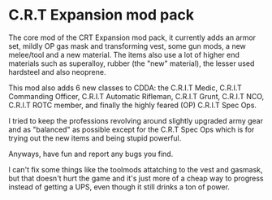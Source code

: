 # C.R.T Expansion mod pack
The core mod of the CRT Expansion mod pack, it currently adds an armor set, mildly OP gas mask and transforming vest, some gun mods, a new melee/tool and a new material. The items also use a lot of higher end materials such as superalloy, rubber (the "new" material), the lesser used hardsteel and also neoprene.

This mod also adds 6 new classes to CDDA: the C.R.I.T Medic, C.R.I.T Commanding Officer, C.R.I.T Automatic Rifleman, C.R.I.T Grunt, C.R.I.T NCO, C.R.I.T ROTC member, and finally the highly feared (OP) C.R.I.T Spec Ops.

I tried to keep the professions revolving around slightly upgraded army gear and as "balanced" as possible except for the C.R.T Spec Ops which is for trying out the new items and being stupid powerful.

Anyways, have fun and report any bugs you find.

I can't fix some things like the toolmods attatching to the vest and gasmask, but that doesn't hurt the game and it's just more of a cheap way to progress instead of getting a UPS, even though it still drinks a ton of power.
